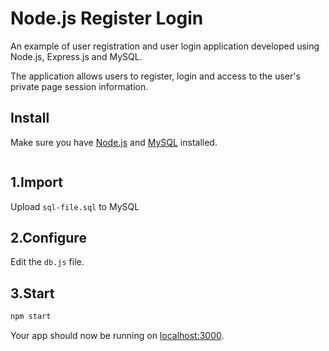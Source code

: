 # Node.js Register Login

An example of user registration and user login application developed using Node.js, Express.js and MySQL.

The application allows users to register, login and access to the user's private page session information.

## Install

Make sure you have [Node.js](http://nodejs.org/) and [MySQL](http://www.mysql.com/) installed.

```sh

```

## 1.Import

Upload `sql-file.sql` to MySQL

## 2.Configure

Edit the `db.js` file.

## 3.Start

```sh
npm start
```

Your app should now be running on [localhost:3000](http://localhost:3000/).



